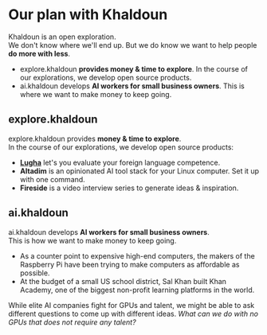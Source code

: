 # Our plan with Khaldoun

Khaldoun is an open exploration.  
We don't know where we'll end up.
But we do know we want to help people **do more with less**.

- explore.khaldoun **provides money & time to explore**.
  In the course of our explorations, we develop open source products.
- ai.khaldoun develops **AI workers for small business owners**.
  This is where we want to make money to keep going.

## explore.khaldoun

explore.khaldoun provides **money & time to explore**.  
In the course of our explorations, we develop open source products:

- [**Lugha**](https://lugha.xyz) let's you evaluate your foreign language competence.
- **Altadim** is an opinionated AI tool stack for your Linux computer.
  Set it up with one command.
- **Fireside** is a video interview series to generate ideas & inspiration.

## ai.khaldoun

ai.khaldoun develops **AI workers for small business owners**.  
This is how we want to make money to keep going.

- As a counter point to expensive high-end computers,
  the makers of the Raspberry Pi have been trying
  to make computers as affordable as possible.
- At the budget of a small US school district, Sal Khan built Khan Academy,
  one of the biggest non-profit learning platforms in the world.

While elite AI companies fight for GPUs and talent,
we might be able to ask different questions to come up with different ideas.
*What can we do with no GPUs that does not require any talent?*
